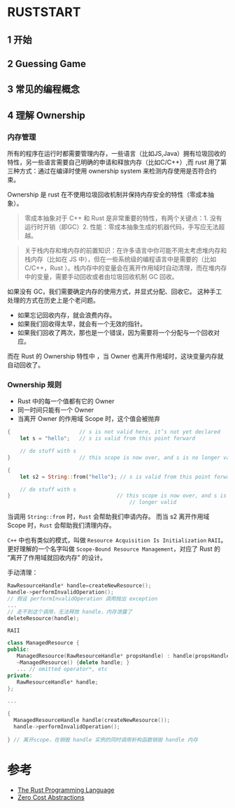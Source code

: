 # RUSTSTART
## 1 开始
## 2 Guessing Game
## 3 常见的编程概念
## 4 理解 Ownership
<!-- 相关功能点：借用、切片、rust 在内存中的数据分布 -->
### 内存管理

所有的程序在运行时都需要管理内存，一些语言（比如JS,Java）拥有垃圾回收的特性，另一些语言需要自己明确的申请和释放内存（比如C/C++）,而 rust 用了第三种方式：通过在编译时使用 ownership system 来检测内存使用是否符合约束。

Ownership 是 rust 在不使用垃圾回收机制并保持内存安全的特性（零成本抽象）。

> 零成本抽象对于 C++ 和 Rust 是非常重要的特性，有两个关键点：1. 没有运行时开销（即GC）2. 性能：零成本抽象生成的机器代码，手写应无法超越。


> 关于栈内存和堆内存的前置知识：在许多语言中你可能不用太考虑堆内存和栈内存（比如在 JS 中），但在一些系统级的编程语言中是需要的（比如 C/C++，Rust ）。栈内存中的变量会在离开作用域时自动清理，而在堆内存中的变量，需要手动回收或者由垃圾回收机制 GC 回收。

如果没有 GC，我们需要确定内存的使用方式，并显式分配、回收它。
这种手工处理的方式在历史上是个老问题。
- 如果忘记回收内存，就会浪费内存。
- 如果我们回收得太早，就会有一个无效的指针。 
- 如果我们回收了两次，那也是一个错误，因为需要将一个分配与一个回收对应。

而在 Rust 的 Ownership 特性中 ，当 Owner 也离开作用域时，这块变量内存就自动回收了。

### Ownership 规则
- Rust 中的每一个值都有它的 Owner
- 同一时间只能有一个 Owner
- 当离开 Owner 的作用域 Scope 时，这个值会被抛弃

``` rust
{                      // s is not valid here, it’s not yet declared
    let s = "hello";   // s is valid from this point forward

    // do stuff with s
}                      // this scope is now over, and s is no longer valid
```

``` rust
{
    let s2 = String::from("hello"); // s is valid from this point forward

    // do stuff with s
}                                  // this scope is now over, and s is no
                                       // longer valid
```
当调用 `String::from` 时，`Rust` 会帮助我们申请内存。
而当 s2 离开作用域 Scope 时，`Rust` 会帮助我们清理内存。

`C++` 中也有类似的模式，叫做 `Resource Acquisition Is Initialization` `RAII`。更好理解的一个名字叫做 `Scope-Bound Resource Management`，对应了 Rust 的 ”离开了作用域就回收内存” 的设计。

手动清理：
``` C++
RawResourceHandle* handle=createNewResource();
handle->performInvalidOperation();  
// 假设 performInvalidOperation 调用抛出 exception
...
// 走不到这个调用，无法释放 handle，内存泄露了
deleteResource(handle); 
```
`RAII`
``` C++
class ManagedResource {
public:
   ManagedResource(RawResourceHandle* propsHandle) : handle(propsHandle) {};
   ~ManagedResource() {delete handle; }
   ... // omitted operator*, etc
private:
   RawResourceHandle* handle;
};

...

{
  ManagedResourceHandle handle(createNewResource());
  handle->performInvalidOperation();
  
} // 离开scope，在销毁 handle 实例的同时调用析构函数销毁 handle 内存
```


# 参考
- [The Rust Programming Language](https://doc.rust-lang.org/book/ch01-03-hello-cargo.html)
- [Zero Cost Abstractions](https://boats.gitlab.io/blog/post/zero-cost-abstractions/)


